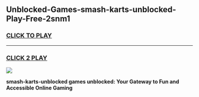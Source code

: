 
## Unblocked-Games-smash-karts-unblocked-Play-Free-2snm1
<h3>
<a href="https://premium76.site?title=smash-karts-unblocked&ref=09A">CLICK TO PLAY</a></h3>
<hr>

<h3>
<a href="https://premium76.site?title=smash-karts-unblocked&ref=09A">CLICK 2 PLAY</a>
  
</h3>

<a href="https://premium76.site?title=smash-karts-unblocked&ref=09A"><img src="https://clearcache.store/games.png"></a>


**smash-karts-unblocked games unblocked: Your Gateway to Fun and Accessible Online Gaming**
